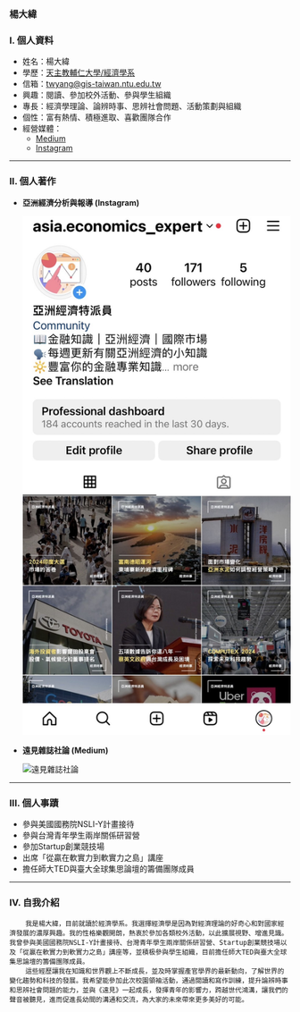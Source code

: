 ### 楊大緯

### I. **個人資料**
   - 姓名：楊大緯
   - 學歷：[天主教輔仁大學/經濟學系](https://www.economics.fju.edu.tw/en/)
   - 信箱：[twyang@gis-taiwan.ntu.edu.tw](twyang@gis-taiwan.ntu.edu.tw)
   - 興趣：閱讀、參加校外活動、參與學生組織
   - 專長：經濟學理論、論辨時事、思辨社會問題、活動策劃與組織
   - 個性：富有熱情、積極進取、喜歡團隊合作
   - 經營媒體：
     - [Medium](https://medium.com/@davidzsedc)
     - [Instagram](https://www.instagram.com/asia.economics_expert?igsh=dzdvNTB6a3IweWwz&utm_source=qr)

---

### II. **個人著作**

- **亞洲經濟分析與報導 (Instagram)**

  ![亞洲經濟分析與報導](亞洲經濟分析與報導(IG).jpg)

- **遠見雜誌社論 (Medium)**

  ![遠見雜誌社論](https://i.imgur.com/m4AOC7k.png)

---

### III. **個人事蹟**
- 參與美國國務院NSLI-Y計畫接待
- 參與台灣青年學生兩岸關係研習營
- 參加Startup創業競技場
- 出席「從贏在軟實力到軟實力之島」講座
- 擔任師大TED與臺大全球集思論壇的籌備團隊成員

<hr>

### IV. **自我介紹**

        我是楊大緯，目前就讀於經濟學系。我選擇經濟學是因為對經濟理論的好奇心和對國家經濟發展的濃厚興趣。我的性格樂觀開朗，熱衷於參加各類校外活動，以此擴展視野、增進見識。我曾參與美國國務院NSLI-Y計畫接待、台灣青年學生兩岸關係研習營、Startup創業競技場以及「從贏在軟實力到軟實力之島」講座等，並積极參與學生組織，目前擔任師大TED與臺大全球集思論壇的籌備團隊成員。
        這些經歷讓我在知識和世界觀上不斷成長，並及時掌握產官學界的最新動向，了解世界的變化趨勢和科技的發展。我希望能參加此次校園領袖活動，通過閱讀和寫作訓練，提升論辨時事和思辨社會問題的能力，並與《遠見》一起成長，發揮青年的影響力，跨越世代鴻溝，讓我們的聲音被聽見，進而促進長幼間的溝通和交流，為大家的未來帶來更多美好的可能。



